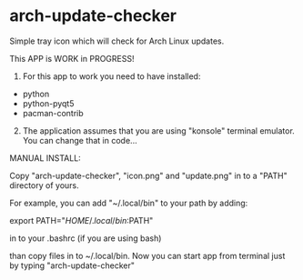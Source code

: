 # arch-update-checker
Simple tray icon which will check for Arch Linux updates.

This APP is WORK in PROGRESS!

1. For this app to work you need to have installed:
  - python
  - python-pyqt5
  - pacman-contrib
  
2. The application assumes that you are using "konsole" terminal emulator. You can change that in code...


MANUAL INSTALL:


Copy "arch-update-checker", "icon.png" and "update.png" in to a "PATH" directory of yours.

For example, you can add "~/.local/bin" to your path by adding:

export PATH="$HOME/.local/bin:$PATH"

in to your .bashrc (if you are using bash)

than copy files in to ~/.local/bin. Now you can start app from terminal just by typing "arch-update-checker"
